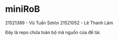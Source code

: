 # miniRoB

21521389 - Vũ Tuấn Sơn\n
21521052 - Lê Thanh Lâm

Đây là repo chứa toàn bộ mã nguồn của đề tài.
